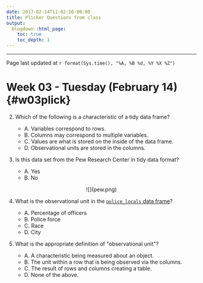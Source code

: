 ```yaml
---
date: 2017-02-14T11:02:16-08:00
title: Plicker Questions from class
output: 
  blogdown::html_page:
    toc: true
    toc_depth: 1
---
```


***

Page last updated at `r format(Sys.time(), "%A, %B %d, %Y %X %Z")`

# Week 03 - Tuesday (February 14) {#w03plick}

2. Which of the following is a characteristic of a tidy data frame?
    - A. Variables correspond to rows.
    - B. Columns may correspond to multiple variables.
    - C. Values are what is stored on the inside of the data frame.
    - D. Observational units are stored in the columns.
    
3.  Is this data set from the Pew Research Center in tidy data format?
    - A. Yes
    - B. No

<center>
![](pew.png)
</center>

4. What is the observational unit in the [`police_locals` data frame](https://ismayc.github.io/Effective-Data-Storytelling-using-the-tidyverse/police_locals.html)?
    - A. Percentage of officers
    - B. Police force
    - C. Race
    - D. City
    
5. What is the appropriate definition of "observational unit"?
    - A. A characteristic being measured about an object.
    - B. The unit within a row that is being observed via the columns.
    - C. The result of rows and columns creating a table.
    - D. None of the above.